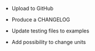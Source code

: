 * Upload to GitHub

* Produce a CHANGELOG

* Update testing files to examples

* Add possibility to change units

